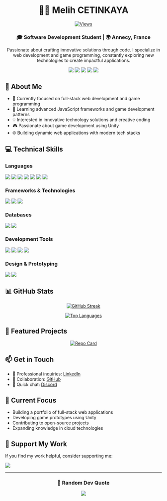 <div align="center">
  
# 👨‍💻 Melih CETINKAYA

[![Views](https://komarev.com/ghpvc/?username=melih0132&color=blue&style=flat-square&label=Profile+Views)](https://github.com/melih0132)

### 🎓 Software Development Student | 🌍 Annecy, France

Passionate about crafting innovative solutions through code. I specialize in web development and game programming, 
constantly exploring new technologies to create impactful applications.

[<img src="https://img.shields.io/badge/LinkedIn-%230077B5.svg?style=for-the-badge&logo=linkedin&logoColor=white" />](https://linkedin.com/in/melih-ctk)
[<img src="https://img.shields.io/badge/Instagram-%23E4405F.svg?style=for-the-badge&logo=Instagram&logoColor=white" />](https://instagram.com/m.ctk1)
[<img src="https://img.shields.io/badge/-Stackoverflow-FE7A16?style=for-the-badge&logo=stack-overflow&logoColor=white" />](https://stackoverflow.com/users/23113808)
[<img src="https://img.shields.io/badge/X-black.svg?style=for-the-badge&logo=X&logoColor=white" />](https://x.com/MelMet32)
[<img src="https://img.shields.io/badge/Discord-%237289DA.svg?style=for-the-badge&logo=discord&logoColor=white" />](https://discord.gg/aucune_idee_sah)

</div>

## 🚀 About Me

- 🎯 Currently focused on full-stack web development and game programming
- 🌱 Learning advanced JavaScript frameworks and game development patterns
- 💡 Interested in innovative technology solutions and creative coding
- 🎮 Passionate about game development using Unity
- 🌐 Building dynamic web applications with modern tech stacks

## 💻 Technical Skills

### Languages
<div align="left">
  <img src="https://img.shields.io/badge/JavaScript-%23323330.svg?style=for-the-badge&logo=javascript&logoColor=%23F7DF1E" />
  <img src="https://img.shields.io/badge/C%23-%23239120.svg?style=for-the-badge&logo=csharp&logoColor=white" />
  <img src="https://img.shields.io/badge/PHP-%777BB4.svg?style=for-the-badge&logo=php&logoColor=white" />
  <img src="https://img.shields.io/badge/Python-%233572A0.svg?style=for-the-badge&logo=python&logoColor=white" />
  <img src="https://img.shields.io/badge/HTML5-%23E34F26.svg?style=for-the-badge&logo=html5&logoColor=white" />
  <img src="https://img.shields.io/badge/CSS3-%231572B6.svg?style=for-the-badge&logo=css3&logoColor=white" />
  <img src="https://img.shields.io/badge/SQL-%234479A1.svg?style=for-the-badge&logo=mysql&logoColor=white" />
</div>

### Frameworks & Technologies
<div align="left">
  <img src="https://img.shields.io/badge/node.js-6DA55F?style=for-the-badge&logo=node.js&logoColor=white" />
  <img src="https://img.shields.io/badge/express.js-%23404d59.svg?style=for-the-badge&logo=express&logoColor=%2361DAFB" />
  <img src="https://img.shields.io/badge/Unity-%23000000.svg?style=for-the-badge&logo=unity&logoColor=white" />
</div>

### Databases
<div align="left">
  <img src="https://img.shields.io/badge/PostgreSQL-%23316192.svg?style=for-the-badge&logo=postgresql&logoColor=white" />
  <img src="https://img.shields.io/badge/MySQL-%2300f.svg?style=for-the-badge&logo=mysql&logoColor=white" />
</div>

### Development Tools
<div align="left">
  <img src="https://img.shields.io/badge/VS%20Code-007ACC?style=for-the-badge&logo=visual-studio-code&logoColor=white" />
  <img src="https://img.shields.io/badge/git-%23F05033.svg?style=for-the-badge&logo=git&logoColor=white" />
  <img src="https://img.shields.io/badge/github-%23121011.svg?style=for-the-badge&logo=github&logoColor=white" />
  <img src="https://img.shields.io/badge/Linux-%23000000.svg?style=for-the-badge&logo=linux&logoColor=white" />
</div>

### Design & Prototyping
<div align="left">
  <img src="https://img.shields.io/badge/Figma-%23F24E1E.svg?style=for-the-badge&logo=figma&logoColor=white" />
  <img src="https://img.shields.io/badge/Adobe%20Illustrator-%23FF9A00.svg?style=for-the-badge&logo=adobe-illustrator&logoColor=white" />
</div>

## 📊 GitHub Stats

<div align="center">
  
[![GitHub Streak](https://github-readme-streak-stats.herokuapp.com/?user=melih0132&theme=github_dark&hide_border=true)](https://github.com/melih0132)

[![Top Languages](https://github-readme-stats.vercel.app/api/top-langs/?username=melih0132&theme=github_dark&hide_border=true&include_all_commits=true&count_private=true&layout=compact)](https://github.com/melih0132)

</div>

## 🌟 Featured Projects

<div align="center">

[![Repo Card](https://github-readme-stats.vercel.app/api/pin/?username=melih0132&repo=YOUR_REPO_NAME&theme=github_dark)](https://github.com/melih0132/YOUR_REPO_NAME)

</div>

## 📫 Get in Touch

- 💼 Professional inquiries: [LinkedIn](https://linkedin.com/in/melih-ctk)
- 🤝 Collaboration: [GitHub](https://github.com/melih0132)
- 💬 Quick chat: [Discord](https://discord.gg/aucune_idee_sah)

## 🎯 Current Focus

- Building a portfolio of full-stack web applications
- Developing game prototypes using Unity
- Contributing to open-source projects
- Expanding knowledge in cloud technologies

## 💖 Support My Work

If you find my work helpful, consider supporting me:

[<img src="https://img.shields.io/badge/PayPal-00457C?style=for-the-badge&logo=paypal&logoColor=white" />](https://paypal.me/melih0132)

---

<div align="center">
  
### 💭 Random Dev Quote
  
![](https://quotes-github-readme.vercel.app/api?type=horizontal&theme=dark)

</div>
